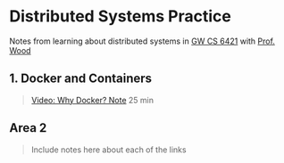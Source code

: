 # Distributed Systems Practice
Notes from learning about distributed systems in [GW CS 6421](https://gwdistsys18.github.io/) with [Prof. Wood](https://faculty.cs.gwu.edu/timwood/)

## 1. Docker and Containers
> [Video: Why Docker? Note](https://github.com/AlexQianYi/dist-sys-practice/blob/master/WhyDockerNote.pdf) 25 min

## Area 2
> Include notes here about each of the links
